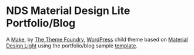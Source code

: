 # NDS Material Design Lite Portfolio/Blog
A [Make](https://wordpress.org/themes/make/), by [The Theme Foundry](https://thethemefoundry.com), [WordPress](https://wordpress.org) child theme based on [Material Design Light](https://getmdl.io/index.html) using the portfolio/blog sample [template](https://getmdl.io/templates/index.html).
